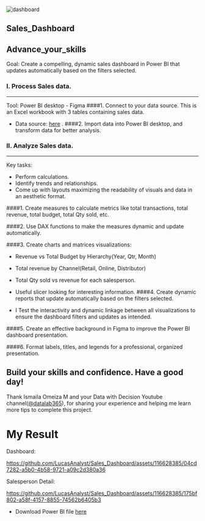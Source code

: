 
![dashboard](https://github.com/LucasAnalyst/Sales_Dashboard/assets/116628385/692f05c9-698e-46bb-8765-3a425d051892)


Sales_Dashboard
---
## Advance_your_skills
Goal: Create a compelling, dynamic sales dashboard in Power BI that updates automatically based on the filters selected.

### I. Process Sales data. 
---
Tool: Power BI desktop - Figma
####1. Connect to your data source. This is an Excel workbook with 3 tables containing sales data.
  * Data source: [here](https://drive.google.com/file/d/1ymx7mvgk-vs8WGDzU20Bji1UOjwfKZVi/view?usp=sharing) .
####2. Import data into Power BI desktop, and transform data for better analysis.
### II. Analyze Sales data.
---
Key tasks:
 - Perform calculations.
 - Identify trends and relationships.
 - Come up with layouts maximizing the readability of visuals and data in an aesthetic format.

####1. Create measures to calculate metrics like total transactions, total revenue, total budget, total Qty sold, etc.

####2. Use DAX functions to make the measures dynamic and update automatically. 

####3. Create charts and matrices visualizations:
- Revenue vs Total Budget by Hierarchy(Year, Qtr, Month)
- Total revenue by Channel(Retail, Online, Distributor)
- Total Qty sold vs revenue for each salesperson.
- Useful slicer looking for interesting information.
####4. Create dynamic reports that update automatically based on the filters selected.

- I Test the interactivity and dynamic linkage between all visualizations to ensure the dashboard filters and updates as intended.

####5. Create an effective background in Figma to improve the Power BI dashboard presentation.

####6. Format labels, titles, and legends for a professional, organized presentation.

## Build your skills and confidence. Have a good day!
Thank Ismaila Omeiza M and your Data with Decision Youtube channel([@datalab365](https://www.youtube.com/@datalab365/about)), for sharing your experience and helping me learn more tips to complete this project.

# My Result
Dashboard:


https://github.com/LucasAnalyst/Sales_Dashboard/assets/116628385/04cd7282-a5b0-4b58-9721-a09c2d380a36

Salesperson Detail: 


https://github.com/LucasAnalyst/Sales_Dashboard/assets/116628385/175bf802-a58f-4157-8855-74562b6405b3



* Download Power BI file [here](Sales_Dashboard.pbix)
